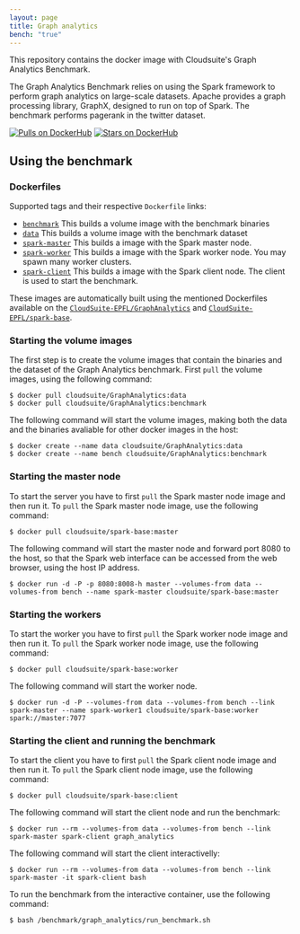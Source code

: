 ```yaml
---
layout: page
title: Graph analytics
bench: "true"
---
```


This repository contains the docker image with Cloudsuite's Graph Analytics Benchmark.

The Graph Analytics Benchmark relies on using the Spark framework to perform graph analytics on large-scale datasets. Apache provides a graph processing library, GraphX, designed to run on top of Spark. The benchmark performs pagerank in the twitter dataset.

[![Pulls on DockerHub][dhpulls]][dhrepo]
[![Stars on DockerHub][dhstars]][dhrepo]

## Using the benchmark ##

### Dockerfiles ###

Supported tags and their respective `Dockerfile` links:

- [`benchmark`][benchmarkdocker] This builds a volume image with the benchmark binaries
- [`data`][datadocker] This builds a volume image with the benchmark dataset
- [`spark-master`][sparkmasterdocker] This builds a image with the Spark master node.
- [`spark-worker`][sparkworkerdocker] This builds a image with the Spark worker node. You may spawn many worker clusters.
- [`spark-client`][sparkclientdocker] This builds a image with the Spark client node. The client is used to start the benchmark.

These images are automatically built using the mentioned Dockerfiles available on the [`CloudSuite-EPFL/GraphAnalytics`][repo] and [`CloudSuite-EPFL/spark-base`][sparkrepo].

### Starting the volume images ###

The first step is to create the volume images that contain the binaries and the dataset of the Graph Analytics benchmark. First `pull` the volume images, using the following command:

    $ docker pull cloudsuite/GraphAnalytics:data
    $ docker pull cloudsuite/GraphAnalytics:benchmark

The following command will start the volume images, making both the data and the binaries avaliable for other docker images in the host:

    $ docker create --name data cloudsuite/GraphAnalytics:data
    $ docker create --name bench cloudsuite/GraphAnalytics:benchmark

### Starting the master node ###

To start the server you have to first `pull` the Spark master node image and then run it. To `pull` the Spark master node image, use the following command:

    $ docker pull cloudsuite/spark-base:master

The following command will start the master node and forward port 8080 to the host, so that the Spark web interface can be accessed from the web browser, using the host IP address.

    $ docker run -d -P -p 8080:8008-h master --volumes-from data --volumes-from bench --name spark-master cloudsuite/spark-base:master

### Starting the workers ###

To start the worker you have to first `pull` the Spark worker node image and then run it. To `pull` the Spark worker node image, use the following command:

    $ docker pull cloudsuite/spark-base:worker

The following command will start the worker node.

    $ docker run -d -P --volumes-from data --volumes-from bench --link spark-master --name spark-worker1 cloudsuite/spark-base:worker spark://master:7077

### Starting the client and running the benchmark ###

To start the client you have to first `pull` the Spark client node image and then run it. To `pull` the Spark client node image, use the following command:

    $ docker pull cloudsuite/spark-base:client

The following command will start the client node and run the benchmark:

    $ docker run --rm --volumes-from data --volumes-from bench --link spark-master spark-client graph_analytics

The following command will start the client interactivelly:

    $ docker run --rm --volumes-from data --volumes-from bench --link spark-master -it spark-client bash

To run the benchmark from the interactive container, use the following command:

    $ bash /benchmark/graph_analytics/run_benchmark.sh

[benchmarkdocker]: https://github.com/CloudSuite-EPFL/GraphAnalytics/blob/master/benchmarks/Dockerfile "Benchmark volume Dockerfile"
[datadocker]: https://github.com/CloudSuite-EPFL/GraphAnalytics/blob/master/data/Dockerfile "Data volume Dockerfile"
[sparkmasterdocker]: https://github.com/CloudSuite-EPFL/spark-base/blob/master/spark-master/Dockerfile "Spark Master Node Dockerfile"
[sparkworkerdocker]: https://github.com/CloudSuite-EPFL/spark-base/blob/master/spark-worker/Dockerfile "Spark Worker Dockerfile"
[sparkclientdocker]: https://github.com/CloudSuite-EPFL/spark-base/blob/master/spark-client/Dockerfile "Spark Client Dockerfile"
[repo]: https://github.com/CloudSuite-EPFL/GraphAnalytics "Graph Analytics GitHub Repo"
[sparkrepo]: https://github.com/CloudSuite-EPFL/spark-base "Spark Base GitHub Repo"
[dhrepo]: https://hub.docker.com/r/cloudsuite/graphanalytics/ "DockerHub Page"
[dhpulls]: https://img.shields.io/docker/pulls/cloudsuite/graphanalytics.svg "Go to DockerHub Page"
[dhstars]: https://img.shields.io/docker/stars/cloudsuite/graphanalytics.svg "Go to DockerHub Page"

